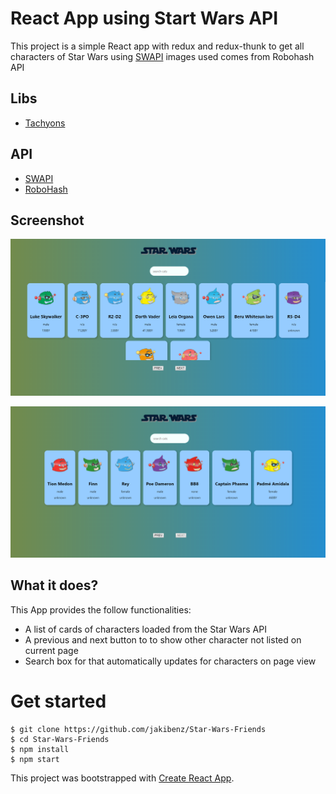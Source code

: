 #  React App using Start Wars API
This project is a simple React app with redux and redux-thunk to get all characters of Star Wars using [SWAPI](https://swapi.co/) images used comes from Robohash API
## Libs
 - [Tachyons](http://tachyons.io/)
## API
 - [SWAPI](https://swapi.co/)
 - [RoboHash](https://robohash.org/)
 ## Screenshot
![Screenshot](./docs/screenshot.PNG)

![Screenshot2](./docs/screenshot-2.PNG)

## What it does?
This App provides the follow functionalities:
 - A list of cards of characters loaded from the Star Wars API
 - A previous and next button to to show other character not listed on current page
 - Search box for that automatically updates for characters on page view

  # Get started

 ```
 $ git clone https://github.com/jakibenz/Star-Wars-Friends
 $ cd Star-Wars-Friends
 $ npm install
 $ npm start
 ```

 This project was bootstrapped with [Create React App](https://github.com/facebook/create-react-app).